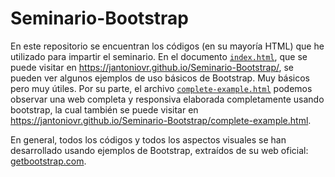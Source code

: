 # Seminario-Bootstrap

En este repositorio se encuentran los códigos (en su mayoría HTML) que he utilizado para impartir el seminario. En el documento [`index.html`](./index.html), que se puede visitar en https://jantoniovr.github.io/Seminario-Bootstrap/, se pueden ver algunos ejemplos de uso básicos de Bootstrap. Muy básicos pero muy útiles. Por su parte, el archivo [`complete-example.html`](./complete-example.html) podemos observar una web completa y responsiva elaborada completamente usando bootstrap, la cual también se puede visitar en https://jantoniovr.github.io/Seminario-Bootstrap/complete-example.html.

En general, todos los códigos y todos los aspectos visuales se han desarrollado usando ejemplos de Bootstrap, extraídos de su web oficial: [getbootstrap.com](https://getbootstrap.com/).
